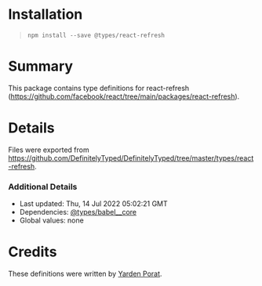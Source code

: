 # Installation
> `npm install --save @types/react-refresh`

# Summary
This package contains type definitions for react-refresh (https://github.com/facebook/react/tree/main/packages/react-refresh).

# Details
Files were exported from https://github.com/DefinitelyTyped/DefinitelyTyped/tree/master/types/react-refresh.

### Additional Details
 * Last updated: Thu, 14 Jul 2022 05:02:21 GMT
 * Dependencies: [@types/babel__core](https://npmjs.com/package/@types/babel__core)
 * Global values: none

# Credits
These definitions were written by [Yarden Porat](https://github.com/yardenporat).
